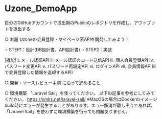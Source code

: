 # Uzone_DemoApp


自分のGitHubアカウントで提出用のPublicのレポジトリを作成し、アウトプットを提出する

○ お題
Uzoneの会員登録・マイページ系APIを開発してみよう！

・STEP1：設計(DB設計書、API設計書)
・STEP2：実装

[機能]
i. メール認証API
ii. メール認証のコード送信API
iii. 個人会員登録API
iv. パスワード変更API
v. パスワード再設定API
vi. ログインAPI
vii. 会員情報API(ⅲで会員登録した情報を返却するAPI)

○ 開発・ソースレビュー手順 に沿って進めること

○ 環境構築
「Laravel Sail」を使ってください。
以下の記事を参考にしてみてください。
<https://omkz.net/laravel-sail/>
※MacOSの場合はDockerのイメージbuild時にエラーが発生することがあります。エラー解消が難しそうであれば、「Laravel Sail」を使わずに環境構築を行っても問題ありません。

